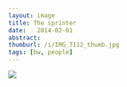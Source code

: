 ```yaml
---
layout: image
title: The sprinter
date:   2014-02-01
abstract: 
thumburl: /i/IMG_7112_thumb.jpg
tags: [bw, people]
---
```

![]({{site.url}}/i/IMG_7112.jpg)

